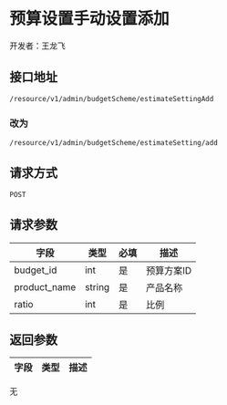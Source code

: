 # 预算设置手动设置添加

开发者：王龙飞

## 接口地址

`/resource/v1/admin/budgetScheme/estimateSettingAdd`
### 改为
`/resource/v1/admin/budgetScheme/estimateSetting/add`

## 请求方式

`POST`

## 请求参数

| 字段 | 类型 | 必填  | 描述 |
| - | - | - | - |
| budget_id | int | 是 | 预算方案ID |
| product_name | string | 是 | 产品名称 |
| ratio | int | 是 | 比例 |

## 返回参数

| 字段 | 类型 | 描述 |
| - | - | - |
无

